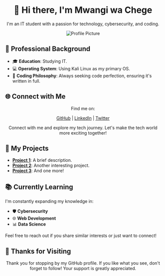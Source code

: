 <!-- Title -->
<h1 align="center">👋 Hi there, I'm Mwangi wa Chege</h1>

<!-- Introduction and Profile Picture -->
<p align="center">
  I'm an IT student with a passion for technology, cybersecurity, and coding.
</p>

<p align="center">
  <img src="profile.png" alt="Profile Picture" />
</p>

<!-- Sections -->
## 💼 Professional Background

- 🎓 **Education**: Studying IT.
- 💻 **Operating System**: Using Kali Linux as my primary OS.
- 🧠 **Coding Philosophy**: Always seeking code perfection, ensuring it's written in full.

## 🌐 Connect with Me

<p align="center">
  Find me on:
</p>

<p align="center">
  <a href="https://github.com/HenchaDev">GitHub</a> | <a href="https://www.linkedin.com/in/henchadev">LinkedIn</a> | <a href="https://twitter.com/mac_henry_03">Twitter</a>
</p>

<p align="center">
  Connect with me and explore my tech journey. Let's make the tech world more exciting together!
</p>

## 🚀 My Projects

- [**Project 1**](link_to_project_1): A brief description.
- [**Project 2**](link_to_project_2): Another interesting project.
- [**Project 3**](link_to_project_3): And one more!

## 📚 Currently Learning

I'm constantly expanding my knowledge in:

- 🛡️ **Cybersecurity**
- 🌐 **Web Development**
- 📊 **Data Science**

Feel free to reach out if you share similar interests or just want to connect!

## 🌟 Thanks for Visiting

<p align="center">
  Thank you for stopping by my GitHub profile. If you like what you see, don't forget to follow! Your support is greatly appreciated.
</p>

<!-- You can further customize the content and styling to your preference. -->
